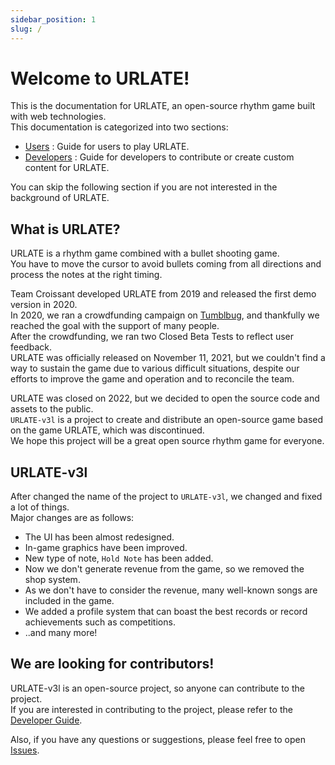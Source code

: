 ```yaml
---
sidebar_position: 1
slug: /
---
```


# Welcome to URLATE!

This is the documentation for URLATE, an open-source rhythm game built with web technologies.  
This documentation is categorized into two sections:

- [Users](./users/user-guide) : Guide for users to play URLATE.
- [Developers](./developers/developer-guide) : Guide for developers to contribute or create custom content for URLATE.

You can skip the following section if you are not interested in the background of URLATE.

## What is URLATE?

URLATE is a rhythm game combined with a bullet shooting game.  
You have to move the cursor to avoid bullets coming from all directions and process the notes at the right timing.

Team Croissant developed URLATE from 2019 and released the first demo version in 2020.  
In 2020, we ran a crowdfunding campaign on [Tumblbug](https://tumblbug.com/urlate), and thankfully we reached the goal with the support of many people.  
After the crowdfunding, we ran two Closed Beta Tests to reflect user feedback.  
URLATE was officially released on November 11, 2021, but we couldn't find a way to sustain the game due to various difficult situations, despite our efforts to improve the game and operation and to reconcile the team.

URLATE was closed on 2022, but we decided to open the source code and assets to the public.  
`URLATE-v3l` is a project to create and distribute an open-source game based on the game URLATE, which was discontinued.  
We hope this project will be a great open source rhythm game for everyone.

## URLATE-v3l

After changed the name of the project to `URLATE-v3l`, we changed and fixed a lot of things.  
Major changes are as follows:

- The UI has been almost redesigned.
- In-game graphics have been improved.
- New type of note, `Hold Note` has been added.
- Now we don't generate revenue from the game, so we removed the shop system.
- As we don't have to consider the revenue, many well-known songs are included in the game.
- We added a profile system that can boast the best records or record achievements such as competitions.
- ..and many more!

## We are looking for contributors!

URLATE-v3l is an open-source project, so anyone can contribute to the project.  
If you are interested in contributing to the project, please refer to the [Developer Guide](./developers/developer-guide).

Also, if you have any questions or suggestions, please feel free to open [Issues](https://github.com/HyeokjinKang/URLATE-v3l-frontend/issues).
